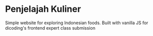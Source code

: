 # Penjelajah Kuliner
Simple website for exploring Indonesian foods. Built with vanilla JS for dicoding's frontend expert class submission
